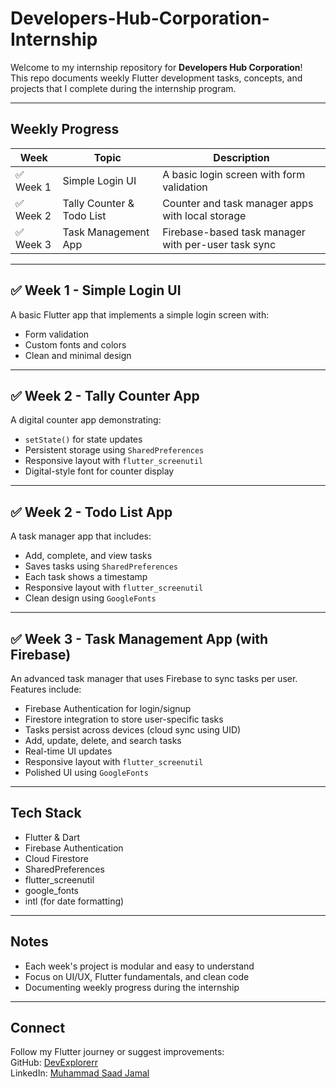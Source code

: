 # Developers-Hub-Corporation-Internship

Welcome to my internship repository for **Developers Hub Corporation**!  
This repo documents weekly Flutter development tasks, concepts, and projects that I complete during the internship program.

---

## Weekly Progress

| Week     | Topic                     | Description                                          |
|----------|---------------------------|------------------------------------------------------|
| ✅ Week 1 | Simple Login UI           | A basic login screen with form validation            |
| ✅ Week 2 | Tally Counter & Todo List | Counter and task manager apps with local storage     |
| ✅ Week 3 | Task Management App       | Firebase-based task manager with per-user task sync  |

---

## ✅ Week 1 - Simple Login UI

A basic Flutter app that implements a simple login screen with:

- Form validation
- Custom fonts and colors
- Clean and minimal design

---

## ✅ Week 2 - Tally Counter App

A digital counter app demonstrating:

- `setState()` for state updates  
- Persistent storage using `SharedPreferences`  
- Responsive layout with `flutter_screenutil`  
- Digital-style font for counter display  

---

## ✅ Week 2 - Todo List App

A task manager app that includes:

- Add, complete, and view tasks  
- Saves tasks using `SharedPreferences`  
- Each task shows a timestamp  
- Responsive layout with `flutter_screenutil`  
- Clean design using `GoogleFonts`  

---

## ✅ Week 3 - Task Management App (with Firebase)

An advanced task manager that uses Firebase to sync tasks per user. Features include:

- Firebase Authentication for login/signup  
- Firestore integration to store user-specific tasks  
- Tasks persist across devices (cloud sync using UID)  
- Add, update, delete, and search tasks  
- Real-time UI updates  
- Responsive layout with `flutter_screenutil`  
- Polished UI using `GoogleFonts`

---

## Tech Stack

- Flutter & Dart  
- Firebase Authentication  
- Cloud Firestore  
- SharedPreferences  
- flutter_screenutil  
- google_fonts  
- intl (for date formatting)

---

## Notes

- Each week's project is modular and easy to understand  
- Focus on UI/UX, Flutter fundamentals, and clean code  
- Documenting weekly progress during the internship  

---

## Connect

Follow my Flutter journey or suggest improvements:  
GitHub: [DevExplorerr](https://github.com/DevExplorerr)  
LinkedIn: [Muhammad Saad Jamal](https://www.linkedin.com/in/muhammadsaadjamal/)
